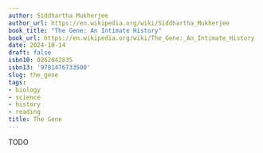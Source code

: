 ```yaml
---
author: Siddhartha Mukherjee
author_url: https://en.wikipedia.org/wiki/Siddhartha_Mukherjee
book_title: "The Gene: An Intimate History"
book_url: https://en.wikipedia.org/wiki/The_Gene:_An_Intimate_History
date: 2024-10-14
draft: false
isbn10: 0262042835
isbn13: '9781476733500'
slug: the_gene
tags:
- biology
- science
- history
- reading
title: The Gene
---
```


TODO
